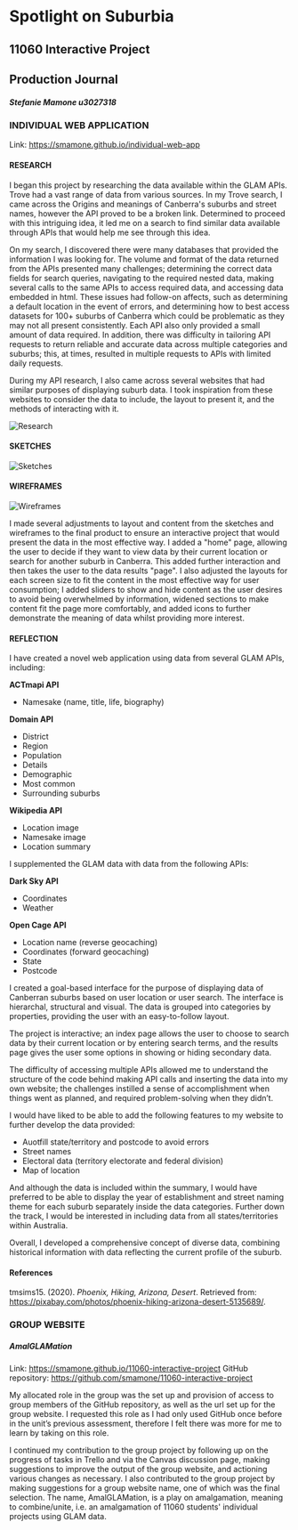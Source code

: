# Spotlight on Suburbia
## 11060 Interactive Project
## Production Journal
##### Stefanie Mamone u3027318

### INDIVIDUAL WEB APPLICATION
Link: https://smamone.github.io/individual-web-app

#### RESEARCH
I began this project by researching the data available within the GLAM APIs. Trove had a vast range of data from various sources. In my Trove search, I came across the Origins and meanings of Canberra's suburbs and street names, however the API proved to be a broken link. Determined to proceed with this intriguing idea, it led me on a search to find similar data available through APIs that would help me see through this idea.

On my search, I discovered there were many databases that provided the information I was looking for. The volume and format of the data returned from the APIs presented many challenges; determining the correct data fields for search queries, navigating to the required nested data, making several calls to the same APIs to access required data, and accessing data embedded in html. These issues had follow-on affects, such as determining a default location in the event of errors, and determining how to best access datasets for 100+ suburbs of Canberra which could be problematic as they may not all present consistently. Each API also only provided a small amount of data required. In addition, there was difficulty in tailoring API requests to return reliable and accurate data across multiple categories and suburbs; this, at times, resulted in multiple requests to APIs with limited daily requests.

During my API research, I also came across several websites that had similar purposes of displaying suburb data. I took inspiration from these websites to consider the data to include, the layout to present it, and the methods of interacting with it.

![Research](/images/journal/research.png)


#### SKETCHES

![Sketches](/images/journal/sketches.png)


#### WIREFRAMES

![Wireframes](/images/journal/wireframes.png)

I made several adjustments to layout and content from the sketches and wireframes to the final product to ensure an interactive project that would present the data in the most effective way. I added a "home" page, allowing the user to decide if they want to view data by their current location or search for another suburb in Canberra. This added further interaction and then takes the user to the data results "page". I also adjusted the layouts for each screen size to fit the content in the most effective way for user consumption; I added sliders to show and hide content as the user desires to avoid being overwhelmed by information, widened sections to make content fit the page more comfortably, and added icons to further demonstrate the meaning of data whilst providing more interest.

#### REFLECTION
I have created a novel web application using data from several GLAM APIs, including:

__ACTmapi API__
* Namesake (name, title, life, biography)

__Domain API__
* District
* Region
* Population
* Details
* Demographic
* Most common
* Surrounding suburbs

__Wikipedia API__
* Location image
* Namesake image
* Location summary

I supplemented the GLAM data with data from the following APIs:

__Dark Sky API__
* Coordinates
* Weather

__Open Cage API__
* Location name (reverse geocaching)
* Coordinates (forward geocaching)
* State
* Postcode

I created a goal-based interface for the purpose of displaying data of Canberran suburbs based on user location or user search. The interface is hierarchal, structural and visual. The data is grouped into categories by properties, providing the user with an easy-to-follow layout.

The project is interactive; an index page allows the user to choose to search data by their current location or by entering search terms, and the results page gives the user some options in showing or hiding secondary data.

The difficulty of accessing multiple APIs allowed me to understand the structure of the code behind making API calls and inserting the data into my own website; the challenges instilled a sense of accomplishment when things went as planned, and required problem-solving when they didn’t.

I would have liked to be able to add the following features to my website to further develop the data provided:
* Auotfill state/territory and postcode to avoid errors
* Street names
* Electoral data (territory electorate and federal division)
* Map of location

And although the data is included within the summary, I would have preferred to be able to display the year of establishment and street naming theme for each suburb separately inside the data categories. Further down the track, I would be interested in including data from all states/territories within Australia.

Overall, I developed a comprehensive concept of diverse data, combining historical information with data reflecting the current profile of the suburb.


#### References
tmsims15. (2020). *Phoenix, Hiking, Arizona, Desert*. Retrieved from: https://pixabay.com/photos/phoenix-hiking-arizona-desert-5135689/.


### GROUP WEBSITE
##### AmalGLAMation
Link: https://smamone.github.io/11060-interactive-project
GitHub repository: https://github.com/smamone/11060-interactive-project

My allocated role in the group was the set up and provision of access to group members of the GitHub repository, as well as the url set up for the group website. I requested this role as I had only used GitHub once before in the unit’s previous assessment, therefore I felt there was more for me to learn by taking on this role.

I continued my contribution to the group project by following up on the progress of tasks in Trello and via the Canvas discussion page, making suggestions to improve the output of the group website, and actioning various changes as necessary. I also contributed to the group project by making suggestions for a group website name, one of which was the final selection. The name, AmalGLAMation, is a play on amalgamation, meaning to combine/unite, i.e. an amalgamation of 11060 students' individual projects using GLAM data.

